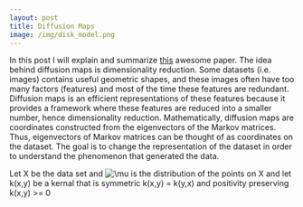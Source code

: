 ```yaml
---
layout: post
title: Diffusion Maps
image: /img/disk_model.png
---
```


In this post I will explain and summarize [this](https://www.sciencedirect.com/science/article/pii/S1063520306000546) awesome paper.  The idea behind diffusion maps is dimensionality reduction.  Some datasets (i.e. images) contains useful geometric shapes, and these images often have too many factors (features) and most of the time these features are redundant. Diffusion maps is an efficient representations of these features because it provides a framework where these features are reduced into a smaller number, hence dimensionality reduction.  Mathematically, diffusion maps are coordinates constructed from the eigenvectors of the Markov matrices. Thus, eigenvectors of Markov matrices can be thought of as coordinates on the dataset.  The goal is to change the representation of the dataset in order to understand the phenomenon that generated the data.  

Let X be the data set and <a><img src="https://latex.codecogs.com/gif.latex?\mu" title="\mu" /></a> is the distribution of the points on X and let k(x,y) be a kernal that is 
symmetric k(x,y) = k(y,x) and 
positivity preserving k(x,y) >= 0




